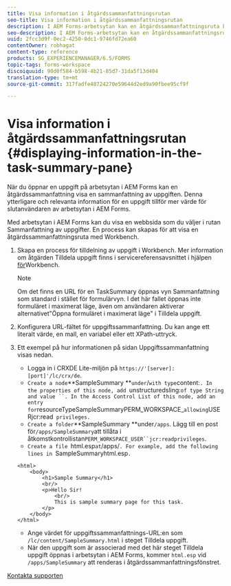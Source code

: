 ```yaml
---
title: Visa information i åtgärdssammanfattningsrutan
seo-title: Visa information i åtgärdssammanfattningsrutan
description: I AEM Forms-arbetsytan kan en åtgärdssammanfattningsruta konfigureras för att sammanfatta uppgiften eller visa en annan webbsida.
seo-description: I AEM Forms-arbetsytan kan en åtgärdssammanfattningsruta konfigureras för att sammanfatta uppgiften eller visa en annan webbsida.
uuid: 2fcc3d9f-0ec2-4250-8dc1-9746fd72ea60
contentOwner: robhagat
content-type: reference
products: SG_EXPERIENCEMANAGER/6.5/FORMS
topic-tags: forms-workspace
discoiquuid: 90d0f584-b598-4b21-85d7-31da5f13d404
translation-type: tm+mt
source-git-commit: 317fadfe48724270e59644d2ed9a90fbee95cf9f

---
```



# Visa information i åtgärdssammanfattningsrutan {#displaying-information-in-the-task-summary-pane}

När du öppnar en uppgift på arbetsytan i AEM Forms kan en åtgärdssammanfattning visa en sammanfattning av uppgiften. Denna ytterligare och relevanta information för en uppgift tillför mer värde för slutanvändaren av arbetsytan i AEM Forms.

Med arbetsytan i AEM Forms kan du visa en webbsida som du väljer i rutan Sammanfattning av uppgifter. En process kan skapas för att visa en åtgärdssammanfattningsruta med Workbench.

1. Skapa en process för tilldelning av uppgift i Workbench. Mer information om åtgärden Tilldela uppgift finns i servicereferensavsnittet i hjälpen [för](https://help.adobe.com/en_US/AEMForms/6.1/WorkbenchHelp/)Workbench.

   >[!NOTE]
   >
   >Om det finns en URL för en TaskSummary öppnas vyn Sammanfattning som standard i stället för formulärvyn. I det här fallet öppnas inte formuläret i maximerat läge, även om användaren aktiverar alternativet&quot;Öppna formuläret i maximerat läge&quot; i Tilldela uppgift.

1. Konfigurera URL-fältet för uppgiftssammanfattning. Du kan ange ett literalt värde, en mall, en variabel eller ett XPath-uttryck.
1. Ett exempel på hur informationen på sidan Uppgiftssammanfattning visas nedan.

   * Logga in i CRXDE Lite-miljön på `https://'[server]:[port]'/lc/crx/de`.
   * `Create a node`**SampleSummary **` under `/` with type `content:`. In the properties of this node, add `unstructuredsling:` of type String and value ``. In the Access Control List of this node, add an entry for `resourceTypeSampleSummaryPERM_WORKSPACE_` allowing `USERjcr:read` privileges.`
   * `Create a folder`**SampleSummary **under`/apps`. Lägg till en post för`/apps/SampleSummary`att tillåta i åtkomstkontrollistan`PERM_WORKSPACE_USER``jcr:readprivileges`.
   * `Create a file `html.esp` at `/apps/`. For example, add the following lines in `SampleSummaryhtml.esp`.`

   ```
   <html>
       <body>
           <h1>Sample Summary</h1>
           <br/>
           <p>Hello Sir!
               <br/>
               This is sample summary page for this task.
           </p>
       </body>
   </html>
   ```

   * Ange värdet för uppgiftssammanfattnings-URL:en som `/lc/content/SampleSummary.html` i steget Tilldela uppgift.
   * När den uppgift som är associerad med det här steget Tilldela uppgift öppnas i arbetsytan i AEM Forms, kommer `html.esp` vid `/apps/SampleSummary` att renderas i åtgärdssammanfattningsfönstret.


[Kontakta supporten](https://www.adobe.com/account/sign-in.supportportal.html)
